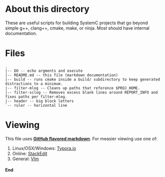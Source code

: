 About this directory
====================

These are useful scripts for building SystemC projects that go beyond simple g++, clang++, cmake, make, or ninja. Most should have internal documentation.

Files
=====

```
.
|-- DO -- echo argments and execute
|-- README.md -- this file (markdown documentation)
|-- build -- runs cmake inside a build/ subdirectory to keep generated distractions to a minimum.
|-- filter-mlog -- Cleans up paths that reference $PROJ_HOME.
|-- filter-sclog -- Removes excess blank lines around REPORT_INFO and fixes paths per filter-mlog.
|-- header -- big block letters
`-- ruler -- horizontal line
```

Viewing
=======
This file uses [**GitHub flavored markdown**](https://github.github.com/gfm/). For measier viewing use one of:
1. Linux/OSX/Windows: [Typora.io](https://typora.io)
2. Online: [StackEdit](https://stackedit.io/editor)
3. General: [VIm](http://www.vim.org)

#### End
